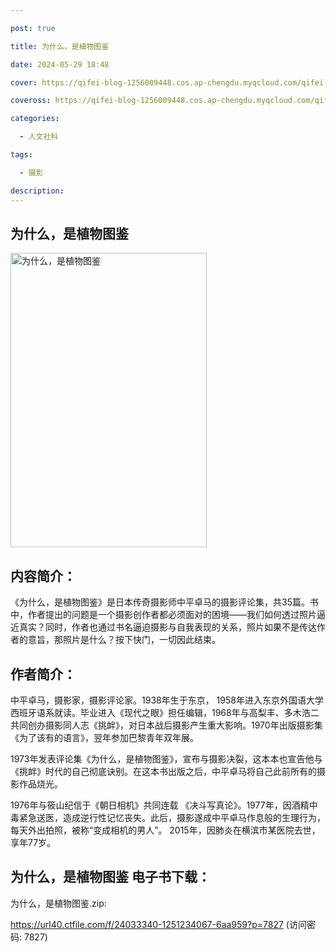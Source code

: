 ```yaml
---

post: true

title: 为什么，是植物图鉴

date: 2024-05-29 18:48

cover: https://qifei-blog-1256009448.cos.ap-chengdu.myqcloud.com/qifei-blog/65268ccbc458853aef8e164b.jpg

coveross: https://qifei-blog-1256009448.cos.ap-chengdu.myqcloud.com/qifei-blog/65268ccbc458853aef8e164b.jpg

categories:

  - 人文社科

tags:

  - 摄影

description:
---
```


## 为什么，是植物图鉴
<img alt="为什么，是植物图鉴 " class="aligncenter loaded" data-was-processed="true" decoding="async" fetchpriority="high" height="471" src="https://qifei-blog-1256009448.cos.ap-chengdu.myqcloud.com/qifei-blog/65268ccbc458853aef8e164b.jpg " style="cursor: zoom-in;" width="314"/>

## 内容简介：

《为什么，是植物图鉴》是日本传奇摄影师中平卓马的摄影评论集，共35篇。书中，作者提出的问题是一个摄影创作者都必须面对的困境——我们如何透过照片逼近真实？同时，作者也通过书名逼迫摄影与自我表现的关系，照片如果不是传达作者的意旨，那照片是什么？按下快门，一切因此结束。

## 作者简介：

中平卓马，摄影家，摄影评论家。1938年生于东京， 1958年进入东京外国语大学西班牙语系就读。毕业进入《现代之眼》担任编辑，1968年与高梨丰、多木浩二共同创办摄影同人志《挑衅》，对日本战后摄影产生重大影响。1970年出版摄影集《为了该有的语言》，翌年参加巴黎青年双年展。

1973年发表评论集《为什么，是植物图鉴》，宣布与摄影决裂，这本本也宣告他与《挑衅》时代的自己彻底诀别。在这本书出版之后，中平卓马将自己此前所有的摄影作品烧光。

1976年与筱山纪信于《朝日相机》共同连载 《决斗写真论》。1977年，因酒精中毒紧急送医，造成逆行性记忆丧失。此后，摄影遂成中平卓马作息般的生理行为，每天外出拍照，被称“变成相机的男人”。 2015年，因肺炎在横滨市某医院去世，享年77岁。

## 为什么，是植物图鉴 电子书下载：

为什么，是植物图鉴.zip: 

https://url40.ctfile.com/f/24033340-1251234067-6aa959?p=7827 (访问密码: 7827)
